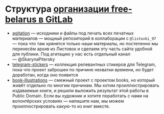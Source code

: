 # Структура [организации free-belarus в GitLab](https://gitlab.com/free-belarus)

- [agitation](https://gitlab.com/free-belarus/agitation) — исходники и файлы под печать всех печатных материалов — мощный репозиторий в коллаборации с `@listovki_97` — пока что там хрянятся только наши материалы, но постепенно мы перенесём архив из Листовок и сделаем эту часть сайта удобной для публики. Под агитацию у нас есть отдельный канал — @SkarynaPitersky
- [telegram-stickers](https://gitlab.com/free-belarus/telegram-stickers) — коллекция релевантных стикеров для Telegram, пока что проект заброшен по причине нехватки времени, но будет доработан, когда оно появится
- [book-illustrations](https://gitlab.com/free-belarus/book-illustrations) — смежный проект с проектом books, но который живёт отдельно по многим причинам. Мы хотим проиллюстрировать издаваемые книги, и решили выложить результат этой работы в Public Domain. Если вы художник и хотите поработать с нами на волонтёрских условиях — напишите нам, мы можем проиллюстрировать какую-то из книг вместе.
